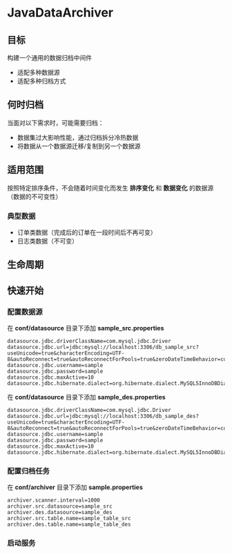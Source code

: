 # JavaDataArchiver

## 目标

构建一个通用的数据归档中间件

- 适配多种数据源
- 适配多种归档方式

## 何时归档

当面对以下需求时，可能需要归档：

- 数据集过大影响性能，通过归档拆分冷热数据
- 将数据从一个数据源迁移/复制到另一个数据源

## 适用范围

按照特定排序条件，不会随着时间变化而发生 **排序变化** 和 **数据变化** 的数据源（数据的不可变性）

### 典型数据

- 订单类数据（完成后的订单在一段时间后不再可变）
- 日志类数据（不可变）

## 生命周期

## 快速开始

### 配置数据源

在 **conf/datasource** 目录下添加 **sample_src.properties**

    datasource.jdbc.driverClassName=com.mysql.jdbc.Driver
    datasource.jdbc.url=jdbc:mysql://localhost:3306/db_sample_src?useUnicode=true&characterEncoding=UTF-8&autoReconnect=true&autoReconnectForPools=true&zeroDateTimeBehavior=convertToNull
    datasource.jdbc.username=sample
    datasource.jdbc.password=sample
    datasource.jdbc.maxActive=10
    datasource.jdbc.hibernate.dialect=org.hibernate.dialect.MySQL5InnoDBDialect

在 **conf/datasource** 目录下添加 **sample_des.properties**

    datasource.jdbc.driverClassName=com.mysql.jdbc.Driver
    datasource.jdbc.url=jdbc:mysql://localhost:3306/db_sample_des?useUnicode=true&characterEncoding=UTF-8&autoReconnect=true&autoReconnectForPools=true&zeroDateTimeBehavior=convertToNull
    datasource.jdbc.username=sample
    datasource.jdbc.password=sample
    datasource.jdbc.maxActive=10
    datasource.jdbc.hibernate.dialect=org.hibernate.dialect.MySQL5InnoDBDialect

### 配置归档任务

在 **conf/archiver** 目录下添加 **sample.properties**

    archiver.scanner.interval=1000
    archiver.src.datasource=sample_src
    archiver.des.datasource=sample_des
    archiver.src.table.name=sample_table_src
    archiver.des.table.name=sample_table_des

### 启动服务
